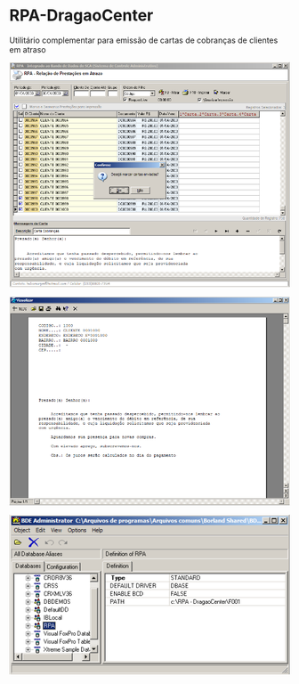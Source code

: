 # RPA-DragaoCenter
Utilitário complementar para emissão de cartas de cobranças de clientes em atraso

![Capa](/capture.png?raw=true "Capa")

![Relatório](/report.png?raw=true "Report")

![Alias DB](/alias-db.png?raw=true "DB")
